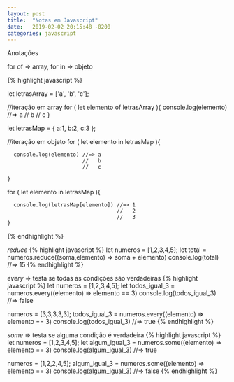 ```yaml
---
layout: post
title:  "Notas em Javascript"
date:   2019-02-02 20:15:48 -0200
categories: javascript
---
```


Anotações

for of => array, for in => objeto

{% highlight javascript %}

let letrasArray = ['a', 'b', 'c'];

//iteração em array
for ( let elemento of letrasArray ){
      console.log(elemento) //=> a
                            //   b
                            //   c
    }

let letrasMap = { a:1, b:2, c:3 };

//iteração em objeto
for ( let elemento in letrasMap ){

      console.log(elemento) //=> a
                            //   b
                            //   c

    }

 for ( let elemento in letrasMap ){

      console.log(letrasMap[elemento]) //=> 1
                                       //   2
                                       //   3
    }   
   




{% endhighlight %}

*reduce*
{% highlight javascript %}
let numeros = [1,2,3,4,5];
let total = numeros.reduce((soma,elemento) => soma + elemento)
console.log(total) //=> 15
{% endhighlight %}

*every* => testa se todas as condições são verdadeiras
{% highlight javascript %}
let numeros = [1,2,3,4,5];
let todos_igual_3 = numeros.every((elemento) => elemento == 3)
console.log(todos_igual_3) //=> false

numeros = [3,3,3,3,3];
todos_igual_3 = numeros.every((elemento) => elemento == 3)
console.log(todos_igual_3) //=> true
{% endhighlight %}

*some* => testa se alguma condição é verdadeira
{% highlight javascript %}
let numeros = [1,2,3,4,5];
let algum_igual_3 = numeros.some((elemento) => elemento == 3)
console.log(algum_igual_3) //=> true

numeros = [1,2,2,4,5];
algum_igual_3 = numeros.some((elemento) => elemento == 3)
console.log(algum_igual_3) //=> false
{% endhighlight %}

